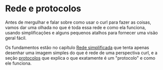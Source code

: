 # Rede e protocolos

Antes de mergulhar e falar sobre como usar o curl para fazer as coisas, vamos dar uma olhada no que é toda essa rede e como ela funciona, usando simplificações e alguns pequenos atalhos para fornecer uma visão geral fácil.

Os fundamentos estão no capítulo [Rede simplificada](protocols/network.md) que tenta apenas desenhar uma imagem simples do que é rede de uma perspectiva curl, e a seção [protocolos](protocols/protocols.md) que explica o que exatamente é um "protocolo" e como ele funciona.
